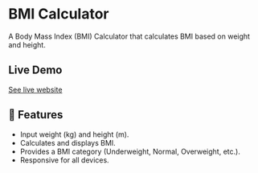 # BMI Calculator

A Body Mass Index (BMI) Calculator that calculates BMI based on weight and height.

## Live Demo
[See live website](https://harmonious-semifreddo-d0f237.netlify.app/)

## 🚀 Features
- Input weight (kg) and height (m).
- Calculates and displays BMI.
- Provides a BMI category (Underweight, Normal, Overweight, etc.).
- Responsive for all devices.
